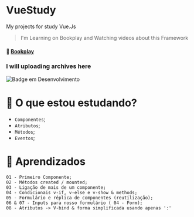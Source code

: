 # VueStudy
My projects for study Vue.Js

> I'm Learning on Bookplay and Watching videos about this Framework <br>
#### :book: [Bookplay](http://bookplay.com.br)

### I will uploading archives here
![Badge em Desenvolvimento](http://img.shields.io/static/v1?label=STATUS&message=EM%20DESENVOLVIMENTO&color=GREEN&style=for-the-badge)

# :page_with_curl: O que estou estudando?

- `Componentes`;
- `Atributos`;
- `Métodos`;
- `Eventos`;
 
# :pushpin: Aprendizados
```
01 - Primeiro Componente;
02 - Métodos created / mounted;
03 - Ligação de mais de um componente;
04 - Condicionais v-if, v-else e v-show & methods;
05 - Formulário e réplica de componentes (reutilização);
06 & 07 - Inputs para nosso formulário ( 04 - Form);
08 - Atributos -> V-bind & forma simplificada usando apenas ':'
```
